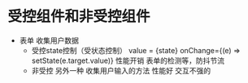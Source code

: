 # 受控组件和非受控组件

- 表单 收集用户数据 
    - 受控state控制（受状态控制）
    value = {state} onChange={(e) => setState(e.target.value)}
    性能开销 表单的检测等，防抖节流
    - 非受控
    另外一种 收集用户输入的方法 
    性能好 交互不强的